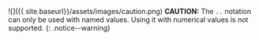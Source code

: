 
![]({{ site.baseurl}}/assets/images/caution.png) **CAUTION:**
The `..` notation can only be used with named values. Using it with numerical values is not supported.
{: .notice--warning}
